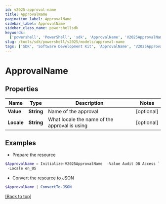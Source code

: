 ```yaml
---
id: v2025-approval-name
title: ApprovalName
pagination_label: ApprovalName
sidebar_label: ApprovalName
sidebar_class_name: powershellsdk
keywords:
  ['powershell', 'PowerShell', 'sdk', 'ApprovalName', 'V2025ApprovalName']
slug: /tools/sdk/powershell/v2025/models/approval-name
tags: ['SDK', 'Software Development Kit', 'ApprovalName', 'V2025ApprovalName']
---
```


# ApprovalName

## Properties

| Name | Type | Description | Notes |
| --- | --- | --- | --- |
| **Value** | **String** | Name of the approval | [optional] |
| **Locale** | **String** | What locale the name of the approval is using | [optional] |

## Examples

- Prepare the resource

```powershell
$ApprovalName = Initialize-V2025ApprovalName  -Value Audit DB Access `
 -Locale en_US
```

- Convert the resource to JSON

```powershell
$ApprovalName | ConvertTo-JSON
```

[[Back to top]](#)
